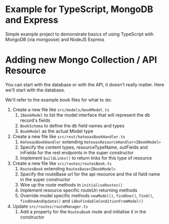 # Example for TypeScript, MongoDB and Express

Simple example project to demonstrate basics of using TypeScript with MongoDB (via mongoose) and NodeJS Express

# Adding new Mongo Collection / API Resource

You can start with the database or with the API, it doesn't really matter. Here we'll start with the database.

We'll refer to the example book files for what to do:

1. Create a new file like ```src/models/bookModel.ts```
   1. ```IBookModel``` to list the model interface that will represent the db record's fields 
   2. ```BookSchema``` to define the db field names and types
   3. ```BookModel``` as the actual Model type
2. Create a new file like ```src/rest/hateoasBookHandler.ts```
   1. ```HateoasBookHandler``` extending ```HateoasResourceHandler<IBookModel>```
   2. Specify the content types, resourceTypeName, outFields and inFields for the rest endpoints in the super constructor
   3. Implement ```buildLinks()``` to return links for this type of resource 
3. Create a new file like ```src/routes/routesBook.ts```
   1. ```RoutesBook``` extending ```RoutesBase<IBookModel>```
   2. Specify the routeBase url for the api resource and the id field name in the super constructor
   3. Wire up the route methods in ```initialiseRoutes()```
   4. Implement resource specific routeUri returning methods
   5. Override model specific methods ```newModel()```, ```findOne()```, ```find()```, ```findOneAndUpdate()``` and ```idAsFindableConditionFromModel()```
4. Update ```src/routes/routeManager.ts```
   1. Add a property for the ```RoutesBook``` route and initialise it in the constructor



